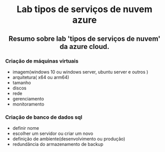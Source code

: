 <h1 align="center"> Lab tipos de serviços de nuvem azure </h1>
<h2 align="center"> Resumo sobre lab 'tipos de serviços de nuvem' da azure cloud. </h2>

### Criação de máquinas virtuais
* imagem(windows 10 ou windows server, ubuntu server e outros ) 
* arquitetura( x64 ou arm64)
* tamanho
* discos
* rede
* gerenciamento
* monitoramento

### Criação de banco de dados sql
* definir nome
* escolher um servidor ou criar um novo
* definição de ambiente(desenvolvimento ou produção)
* redundância do armazenamento de backup

